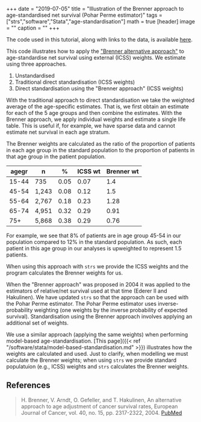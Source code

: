 +++
date = "2019-07-05"
title = "Illustration of the Brenner approach to age-standardised net survival (Pohar Perme estimator)"
tags = ["strs","software","Stata","age-standardisation"]
math = true
[header]
image = ""
caption = ""
+++

The code used in this tutorial, along with links to the data, is available [here](http://pauldickman.com/software/strs/age_standardised_net_survival.do).

This code illustrates how to apply the ["Brenner alternative approach"](https://www.ncbi.nlm.nih.gov/pubmed/15454258) to age-standardise net survival using external (ICSS) weights. We estimate using three approaches.  

1. Unstandardised
2. Traditional direct standardisation (ICSS weights)
3. Direct standardisation using the "Brenner approach" (ICSS weights)

With the traditional approach to direct standardisation we take the weighted average of the age-specific estimates. That is, we first obtain an estimate for each of the 5 age groups and then combine the estimates. With the Brenner approach, we apply individual weights and estimate a single life table. This is useful if, for example, we have sparse data and cannot estimate net survival in each age stratum. 

The Brenner weights are calculated as the ratio of the proportion of patients in each age group in the standard population to the proportion of patients in that age group in the patient population. 

|agegr |    n  |    % | ICSS wt | Brenner wt |
| -----| ------| -----| --------| -----------|
|15-44 |   735 | 0.05 | 0.07    |  1.4       |
|45-54 | 1,243 | 0.08 | 0.12    |  1.5       |
|55-64 | 2,767 | 0.18 | 0.23    |  1.28      |
|65-74 | 4,951 | 0.32 | 0.29    |  0.91      |
|75+   | 5,868 | 0.38 | 0.29    |  0.76      |

For example, we see that 8% of patients are in age group 45-54 in our population compared to 12% in the standard population. As such, each patient in this age group in our analyses is upweighted to represent 1.5 patients.

When using this approach with `strs` we provide the ICSS weights and the program calculates the Brenner weights for us.

When the "Brenner approach" was proposed in 2004 it was applied to the estimators of relative/net survival used at that time (Ederer II and Hakulinen). We have updated `strs` so that the approach can be used with the Pohar Perme estimator. The Pohar Perme estimator uses inverse-probability weighting (one weights by the inverse probability of expected survival). Standardisation using the Brenner approach involves applying an additional set of weights. 

We use a similar approach (applying the same weights) when performing model-based age-standardisation. [This page]({{< ref "/software/stata/model-based-standardisation.md" >}}) illustrates how the weights are calculated and used. Just to clarify, when modelling we must calculate the Brenner weights; when using `strs` we provide standard populatuion (e.g., ICSS) weights and `strs` calculates the Brenner weights.

## References

> H. Brenner, V. Arndt, O. Gefeller, and T. Hakulinen, An alternative approach to age adjustment of cancer survival rates, European Journal of Cancer, vol. 40, no. 15, pp. 2317-2322, 2004. [PubMed](https://www.ncbi.nlm.nih.gov/pubmed/15454258)

